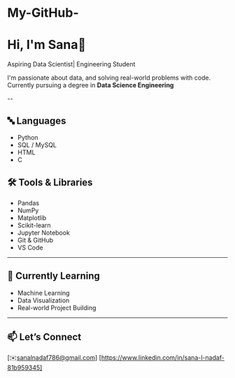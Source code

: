 # My-GitHub-
# Hi, I'm Sana👋

Aspiring Data Scientist| Engineering Student

I'm passionate about data, and solving real-world problems with code.  
Currently pursuing a degree in **Data Science Engineering**

--

## 🔤 Languages
- Python  
- SQL / MySQL  
- HTML  
- C

## 🛠️ Tools & Libraries
- Pandas  
- NumPy  
- Matplotlib  
- Scikit-learn  
- Jupyter Notebook  
- Git & GitHub  
- VS Code

---

## 🌱 Currently Learning
- Machine Learning  
- Data Visualization  
- Real-world Project Building

---

## 📫 Let’s Connect
[✉️sanalnadaf786@gmail.com]
[https://www.linkedin.com/in/sana-l-nadaf-81b959345]

